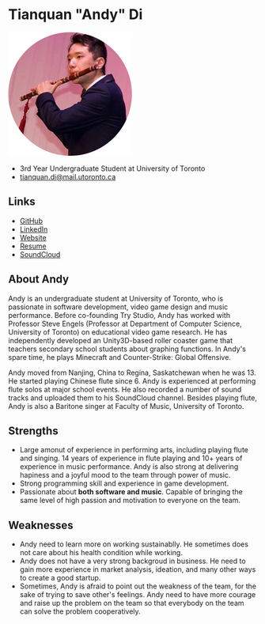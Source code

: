 # Tianquan "Andy" Di

![Tianquan Di Profile](./tianquan_di.png)

- 3rd Year Undergraduate Student at University of Toronto
- tianquan.di@mail.utoronto.ca

## Links

- [GitHub](https://github.com/AndyTQ)
- [LinkedIn](https://www.linkedin.com/in/andy-tianquan-di-54b712122/)
- [Website](https://andydi.com)
- [Resume](https://andydi.com/resume.pdf)
- [SoundCloud](https://soundcloud.com/andytq)

## About Andy

Andy is an undergraduate student at University of Toronto, who is passionate in software development, video game design and music performance. Before co-founding Try Studio, Andy has worked with Professor Steve Engels (Professor at Department of Computer Science, University of Toronto) on educational video game research. He has independently developed an Unity3D-based roller coaster game that teachers secondary school students about graphing functions. In Andy's spare time, he plays Minecraft and Counter-Strike: Global Offensive.

Andy moved from Nanjing, China to Regina, Saskatchewan when he was 13. He started playing Chinese flute since 6. Andy is experienced at performing flute solos at major school events. He also recorded a number of sound tracks and uploaded them to his SoundCloud channel. Besides playing flute, Andy is also a Baritone singer at Faculty of Music, University of Toronto. 

## Strengths

- Large amonut of experience in performing arts, including playing flute and singing. 14 years of experience in flute playing and 10+ years of experience in music performance. Andy is also strong at delivering hapiness and a joyful mood to the team through power of music.
- Strong programming skill and experience in game development. 
- Passionate about **both software and music**. Capable of bringing the same level of high passion and motivation to everyone on the team.

## Weaknesses

- Andy need to learn more on working sustainablly. He sometimes does not care about his health condition while working.
- Andy does not have a very strong backgroud in business. He need to gain more experience in market analysis, ideation, and many other ways to create a good startup.
- Sometimes, Andy is afraid to point out the weakness of the team, for the sake of trying to save other's feelings. Andy need to have more courage and raise up the problem on the team so that everybody on the team can solve the problem cooperatively.
